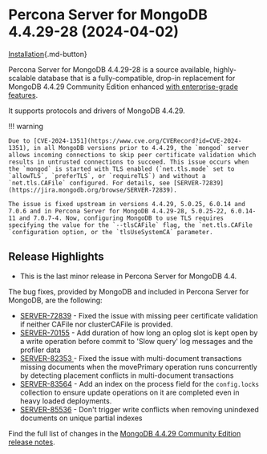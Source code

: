 
# Percona Server for MongoDB 4.4.29-28 (2024-04-02)

[Installation](../install/index.md){.md-button}

Percona Server for MongoDB 4.4.29-28 is a source available, highly-scalable database that is a
fully-compatible, drop-in replacement for MongoDB 4.4.29 Community Edition enhanced [with enterprise-grade features](../comparison.md).

It supports protocols and drivers of MongoDB 4.4.29.

!!! warning

    Due to [CVE-2024-1351](https://www.cve.org/CVERecord?id=CVE-2024-1351), in all MongoDB versions prior to 4.4.29, the `mongod` server allows incoming connections to skip peer certificate validation which results in untrusted connections to succeed. This issue occurs when the `mongod` is started with TLS enabled (`net.tls.mode` set to `allowTLS`, `preferTLS`, or `requireTLS`) and without a `net.tls.CAFile` configured. For details, see [SERVER-72839](https://jira.mongodb.org/browse/SERVER-72839).

    The issue is fixed upstream in versions 4.4.29, 5.0.25, 6.0.14 and 7.0.6 and in Percona Server for MongoDB 4.4.29-28, 5.0.25-22, 6.0.14-11 and 7.0.7-4. Now, configuring MongoDB to use TLS requires specifying the value for the `--tlsCAFile` flag, the `net.tls.CAFile `configuration option, or the `tlsUseSystemCA` parameter.

## Release Highlights

* This is the last minor release in Percona Server for MongoDB 4.4. 

The bug fixes, provided by MongoDB and included in Percona Server for MongoDB, are the following:

* [SERVER-72839](https://jira.mongodb.org/browse/SERVER-72839) - Fixed the issue with missing peer certificate validation if neither CAFile nor clusterCAFile is provided.
* [SERVER-70155](https://jira.mongodb.org/browse/SERVER-70155) - Add duration of how long an oplog slot is kept open by a write operation before commit to 'Slow query' log messages and the profiler data
* [SERVER-82353 ](https://jira.mongodb.org/browse/SERVER-82353) - Fixed the issue with multi-document transactions missing documents when the movePrimary operation runs concurrently by detecting placement conflicts in multi-document transactions 
* [SERVER-83564](https://jira.mongodb.org/browse/SERVER-83564) - Add an index on the process field for the `config.locks` collection to ensure update operations on it are completed even in heavy loaded deployments.
* [SERVER-85536](https://jira.mongodb.org/browse/SERVER-85536) - Don't trigger write conflicts when removing unindexed documents on unique partial indexes

Find the full list of changes in the [MongoDB 4.4.29 Community Edition release notes](https://www.mongodb.com/docs/manual/release-notes/4.4/#4.4.29---february-28--2024).

 





